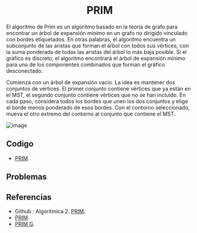 <h1 align="center"> PRIM </h1>

El algoritmo de Prim es un algoritmo basado en la teoría de grafo para encontrar un árbol de expansión mínimo en un grafo no dirigido vinculado con bordes etiquetados.
En otras palabras, el algoritmo encuentra un subconjunto de las aristas que forman el árbol con todos sus vértices, con la suma ponderada de todas las aristas del árbol lo más baja posible. Si el gráfico es discreto, el algoritmo encontrará el árbol de expansión mínimo para uno de los componentes combinados que forman el gráfico desconectado.

Comienza con un árbol de expansión vacío. La idea es mantener dos conjuntos de vértices. El primer conjunto contiene vértices que ya están en el MST, el segundo conjunto contiene vértices que no se han incluido. En cada paso, considera todos los bordes que unen los dos conjuntos y elige el borde menos ponderado de esos bordes. Con el contorno seleccionado, mueva el otro extremo del contorno al conjunto que contiene el MST.

![image](https://user-images.githubusercontent.com/97768733/197424489-78967029-2831-4b0e-9cd0-ab952a7e6918.png)


## Codigo

* [PRIM](https://github.com/HugoAlejandro2002/Algoritmos-y-Estructuras-de-Datos/blob/main/Estructuras%20de%20Datos/Union%20Find/unionFind.cpp).

## Problemas


## Referencias 
* Github : Algoritmica 2. [PRIM](https://github.com/PaulLandaeta/algoritmica2/blob/master/contenido/Estructura_de_datos/Union_Find/unionFind.cpp).
* [PRIM](https://es.m.wikipedia.org/wiki/Estructura_de_datos_para_conjuntos_disjuntos).
* [PRIM G](https://jariasf.wordpress.com/2012/04/02/disjoint-set-union-find/).
